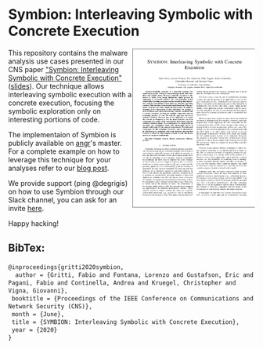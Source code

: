 # Symbion: Interleaving Symbolic with Concrete Execution
<a href=""> <img align="right" width="250"  src="symbion_paper.png"> </a>

This repository contains the malware analysis use cases presented in our CNS paper <a href="127.0.0.1">"Symbion: Interleaving Symbolic with Concrete Execution"</a> (<a href="">slides</a>). Our technique allows interleaving symbolic execution with a concrete execution, focusing the symbolic exploration only on interesting portions of code. 

The implementaion of Symbion is publicly available on <a href="https://github.com/angr/angr">angr</a>'s master.
For a complete example on how to leverage this technique for your analyses refer to our <a href="https://angr.io/blog/angr_symbion/">blog post</a>.

We provide support (ping @degrigis) on how to use Symbion through our Slack channel, you can ask for an invite <a href="https://angr.io/invite/.">here</a>.


Happy hacking!

## BibTex:
```
@inproceedings{gritti2020symbion,
  author = {Gritti, Fabio and Fontana, Lorenzo and Gustafson, Eric and Pagani, Fabio and Continella, Andrea and Kruegel, Christopher and Vigna, Giovanni},
 booktitle = {Proceedings of the IEEE Conference on Communications and Network Security (CNS)},
 month = {June},
 title = {SYMBION: Interleaving Symbolic with Concrete Execution},
 year = {2020}
}
```
